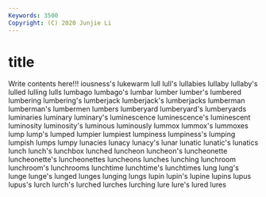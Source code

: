 ```yaml
---
Keywords: 3500
Copyright: (C) 2020 Junjie Li
---
```


# title

Write contents here!!!
iousness's
lukewarm 
lull 
lull's 
lullabies 
lullaby 
lullaby's 
lulled 
lulling 
lulls 
lumbago
lumbago's 
lumbar 
lumber 
lumber's 
lumbered 
lumbering 
lumbering's 
lumberjack 
lumberjack's 
lumberjacks
lumberman 
lumberman's 
lumbermen 
lumbers 
lumberyard 
lumberyard's 
lumberyards 
luminaries 
luminary 
luminary's
luminescence 
luminescence's 
luminescent 
luminosity 
luminosity's 
luminous 
luminously 
lummox 
lummox's 
lummoxes
lump 
lump's 
lumped 
lumpier 
lumpiest 
lumpiness 
lumpiness's 
lumping 
lumpish 
lumps
lumpy 
lunacies 
lunacy 
lunacy's 
lunar 
lunatic 
lunatic's 
lunatics 
lunch 
lunch's
lunchbox 
lunched 
luncheon 
luncheon's 
luncheonette 
luncheonette's 
luncheonettes 
luncheons 
lunches 
lunching
lunchroom 
lunchroom's 
lunchrooms 
lunchtime 
lunchtime's 
lunchtimes 
lung 
lung's 
lunge 
lunge's
lunged 
lunges 
lunging 
lungs 
lupin 
lupin's 
lupine 
lupins 
lupus 
lupus's
lurch 
lurch's 
lurched 
lurches 
lurching 
lure 
lure's 
lured 
lures 
